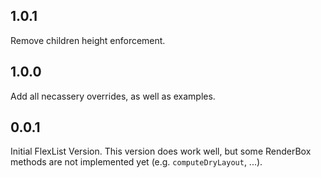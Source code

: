 ## 1.0.1

Remove children height enforcement.

## 1.0.0

Add all necassery overrides, as well as examples.

## 0.0.1

Initial FlexList Version. This version does work well, but some RenderBox methods are not
implemented yet (e.g. `computeDryLayout`, ...).
